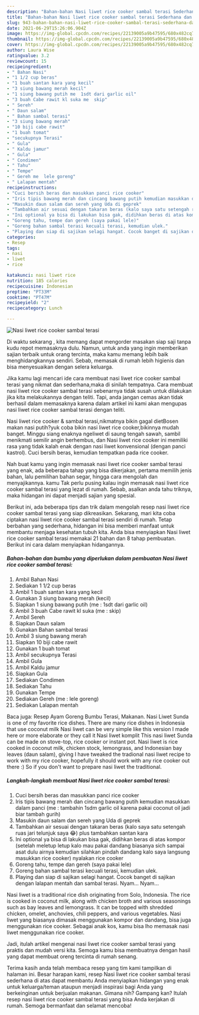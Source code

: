 ```yaml
---
description: "Bahan-bahan Nasi liwet rice cooker sambal terasi Sederhana dan Mudah Dibuat"
title: "Bahan-bahan Nasi liwet rice cooker sambal terasi Sederhana dan Mudah Dibuat"
slug: 943-bahan-bahan-nasi-liwet-rice-cooker-sambal-terasi-sederhana-dan-mudah-dibuat
date: 2021-06-29T15:26:06.904Z
image: https://img-global.cpcdn.com/recipes/22139005a9b47595/680x482cq70/nasi-liwet-rice-cooker-sambal-terasi-foto-resep-utama.jpg
thumbnail: https://img-global.cpcdn.com/recipes/22139005a9b47595/680x482cq70/nasi-liwet-rice-cooker-sambal-terasi-foto-resep-utama.jpg
cover: https://img-global.cpcdn.com/recipes/22139005a9b47595/680x482cq70/nasi-liwet-rice-cooker-sambal-terasi-foto-resep-utama.jpg
author: Laura Wise
ratingvalue: 3.2
reviewcount: 15
recipeingredient:
- " Bahan Nasi"
- "1 1/2 cup beras"
- "1 buah santan kara yang kecil"
- "3 siung bawang merah kecil"
- "1 siung bawang putih me  1sdt dari garlic oil"
- "3 buah Cabe rawit kl suka me  skip"
- " Sereh"
- " Daun salam"
- " Bahan sambal terasi"
- "3 siung bawang merah"
- "10 biji cabe rawit"
- "1 buah tomat"
- "secukupnya Terasi"
- " Gula"
- " Kaldu jamur"
- " Gula"
- " Condimen"
- " Tahu"
- " Tempe"
- " Gereh me  lele goreng"
- " Lalapan mentah"
recipeinstructions:
- "Cuci bersih beras dan masukkan panci rice cooker"
- "Iris tipis bawang merah dan cincang bawang putih kemudian masukkan dalam panci (me : tambahin 1sdm garlic oil karena pakai coconut oil jadi biar tambah gurih)"
- "Masukin daun salam dan sereh yang Uda di geprek"
- "Tambahkan air sesuai dengan takaran beras (kalo saya satu setengah ruas jari telunjuk saya 😂) plus tambahkan santan kara"
- "Ini optional ya bisa di lakukan bisa gak, didihkan beras di atas kompor (setelah meletup letup kalo mau pakai dandang biasanya sich sampai asat dulu airnya kemudian silahkan pindah dandang kalo saya langsung masukkan rice cooker) nyalakan rice cooker"
- "Goreng tahu, tempe dan gereh (saya pakai lele)"
- "Goreng bahan sambal terasi kecuali terasi, kemudian ulek."
- "Playing dan siap di sajikan selagi hangat. Cocok banget di sajikan dengan lalapan mentah dan sambal terasi. Nyam... Nyam..."
categories:
- Resep
tags:
- nasi
- liwet
- rice

katakunci: nasi liwet rice 
nutrition: 185 calories
recipecuisine: Indonesian
preptime: "PT33M"
cooktime: "PT47M"
recipeyield: "2"
recipecategory: Lunch

---
```



![Nasi liwet rice cooker sambal terasi](https://img-global.cpcdn.com/recipes/22139005a9b47595/680x482cq70/nasi-liwet-rice-cooker-sambal-terasi-foto-resep-utama.jpg)

Di waktu  sekarang , kita memang dapat mengorder masakan siap saji tanpa kudu repot memasaknya dulu. Namun, untuk anda yang ingin memberikan sajian terbaik untuk orang tercinta, maka kamu memang lebih baik menghidangkannya sendiri. Sebab, memasak di rumah lebih higienis dan bisa menyesuaikan dengan selera keluarga.

Jika kamu lagi mencari ide cara membuat nasi liwet rice cooker sambal terasi yang nikmat dan sederhana,maka di sinilah tempatnya. Cara membuat nasi liwet rice cooker sambal terasi  sebenarnya tidak susah untuk dilakukan jika kita melakukannya dengan teliti. Tapi, anda jangan cemas akan tidak berhasil dalam memasaknya 
karena dalam artikel ini kami akan mengupas nasi liwet rice cooker sambal terasi dengan teliti.  

Nasi liwet rice cooker &amp; sambal terasi,nikmatnya bikin gagal dietBosen makan nasi putih?yuk coba bikin nasi liwet rice cooker,bikinnya mudah banget. Minggu siang enaknya ngeliwet di saung tengah sawah, sambil menikmati semilir angin berhembus, dan Nasi liwet rice cooker ini memiliki rasa yang tidak kalah enak dengan nasi liwet konvensional (dengan panci kastrol). Cuci bersih beras, kemudian tempatkan pada rice cooker.

Nah buat kamu yang ingin memasak nasi liwet rice cooker sambal terasi yang enak, ada beberapa tahap yang bisa dikerjakan, pertama memilih jenis bahan, lalu pemilihan bahan segar, hingga cara mengolah dan menyajikannya. kamu Tak perlu pusing kalau ingin memasak nasi liwet rice cooker sambal terasi yang lezat di rumah. Sebab, asalkan anda  tahu triknya, maka hidangan ini dapat menjadi sajian yang spesial.

Berikut ini, ada beberapa tips dan trik dalam mengolah resep nasi liwet rice cooker sambal terasi yang siap dikreasikan. Sekarang, mari kita coba ciptakan nasi liwet rice cooker sambal terasi sendiri di rumah. Tetap berbahan yang sederhana, hidangan ini bisa memberi manfaat untuk membantu menjaga kesehatan tubuh kita. Anda bisa menyiapkan Nasi liwet rice cooker sambal terasi memakai 21 bahan dan 8 tahap pembuatan. Berikut ini cara dalam menyiapkan hidangannya.

<!--inarticleads1-->

##### Bahan-bahan dan bumbu yang diperlukan dalam pembuatan Nasi liwet rice cooker sambal terasi:

1. Ambil  Bahan Nasi
1. Sediakan 1 1/2 cup beras
1. Ambil 1 buah santan kara yang kecil
1. Gunakan 3 siung bawang merah (kecil)
1. Siapkan 1 siung bawang putih (me : 1sdt dari garlic oil)
1. Ambil 3 buah Cabe rawit kl suka (me : skip)
1. Ambil  Sereh
1. Siapkan  Daun salam
1. Gunakan  Bahan sambal terasi
1. Ambil 3 siung bawang merah
1. Siapkan 10 biji cabe rawit
1. Gunakan 1 buah tomat
1. Ambil secukupnya Terasi
1. Ambil  Gula
1. Ambil  Kaldu jamur
1. Siapkan  Gula
1. Sediakan  Condimen
1. Sediakan  Tahu
1. Gunakan  Tempe
1. Sediakan  Gereh (me : lele goreng)
1. Sediakan  Lalapan mentah


Baca juga: Resep Ayam Goreng Bumbu Terasi, Makanan. Nasi Liwet Sunda is one of my favorite rice dishes. There are many rice dishes in Indonesia that use coconut milk Nasi liwet can be very simple like this version I made here or more elaborate or they call it Nasi liwet komplit This nasi liwet Sunda can be made on stove-top, rice cooker or instant pot. Nasi liwet is rice cooked in coconut milk, chicken stock, lemongrass, and Indonesian bay leaves (daun salam), giving I have tweaked the tradional nasi liwet recipe to work with my rice cooker, hopefully it should work with any rice cooker out there :) So if you don&#39;t want to prepare nasi liwet the traditional. 

<!--inarticleads2-->

##### Langkah-langkah membuat Nasi liwet rice cooker sambal terasi:

1. Cuci bersih beras dan masukkan panci rice cooker
1. Iris tipis bawang merah dan cincang bawang putih kemudian masukkan dalam panci (me : tambahin 1sdm garlic oil karena pakai coconut oil jadi biar tambah gurih)
1. Masukin daun salam dan sereh yang Uda di geprek
1. Tambahkan air sesuai dengan takaran beras (kalo saya satu setengah ruas jari telunjuk saya 😂) plus tambahkan santan kara
1. Ini optional ya bisa di lakukan bisa gak, didihkan beras di atas kompor (setelah meletup letup kalo mau pakai dandang biasanya sich sampai asat dulu airnya kemudian silahkan pindah dandang kalo saya langsung masukkan rice cooker) nyalakan rice cooker
1. Goreng tahu, tempe dan gereh (saya pakai lele)
1. Goreng bahan sambal terasi kecuali terasi, kemudian ulek.
1. Playing dan siap di sajikan selagi hangat. Cocok banget di sajikan dengan lalapan mentah dan sambal terasi. Nyam... Nyam...


Nasi liwet is a traditional rice dish originating from Solo, Indonesia. The rice is cooked in coconut milk, along with chicken broth and various seasonings such as bay leaves and lemongrass. It can be topped with shredded chicken, omelet, anchovies, chili peppers, and various vegetables. Nasi liwet yang biasanya dimasak menggunakan kompor dan dandang, bisa juga menggunakan rice cooker. Sebagai anak kos, kamu bisa lho memasak nasi liwet menggunakan rice cooker. 

Jadi, itulah artikel mengenai  nasi liwet rice cooker sambal terasi  yang praktis dan mudah versi kita. Semoga kamu bisa membuatnya dengan hasil yang dapat membuat oreng tercinta di rumah senang. 

Terima kasih anda telah membaca resep yang tim kami tampilkan di halaman ini. Besar harapan kami, resep  Nasi liwet rice cooker sambal terasi sederhana di atas dapat membantu Anda menyiapkan hidangan yang enak untuk keluarga/teman ataupun menjadi inspirasi bagi Anda yang berkeinginan untuk berjualan makanan. Gimana nih? Gampang kan? Itulah resep nasi liwet rice cooker sambal terasi yang bisa Anda kerjakan di rumah. Semoga bermanfaat dan selamat mencoba!

